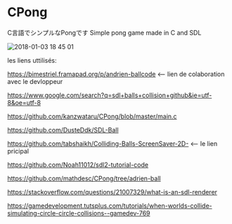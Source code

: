 # CPong
C言語でシンプルなPongです Simple pong game made in C and SDL

![2018-01-03 18 45 01](https://user-images.githubusercontent.com/5270809/34544865-d72f63dc-f0b6-11e7-85f9-7c7f3ecf7ddb.png)

les liens uttilisés:

https://bimestriel.framapad.org/p/andrien-ballcode <-- lien de colaboration avec le devloppeur

https://www.google.com/search?q=sdl+balls+collision+github&ie=utf-8&oe=utf-8

https://github.com/kanzwataru/CPong/blob/master/main.c

https://github.com/DusteDdk/SDL-Ball

https://github.com/tabshaikh/Colliding-Balls-ScreenSaver-2D- <-- le lien pricipal

https://github.com/Noah11012/sdl2-tutorial-code

https://github.com/mathdesc/CPong/tree/adrien-ball

https://stackoverflow.com/questions/21007329/what-is-an-sdl-renderer

https://gamedevelopment.tutsplus.com/tutorials/when-worlds-collide-simulating-circle-circle-collisions--gamedev-769
